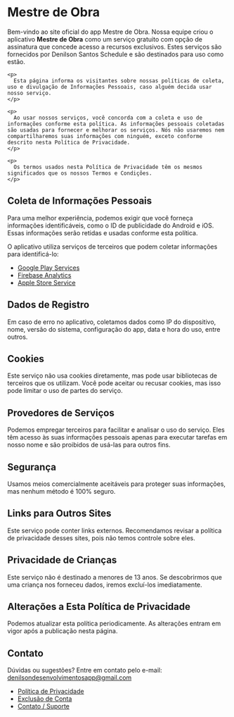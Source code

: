 <!DOCTYPE html>
<html lang="pt-BR">
<head>
  <meta charset="UTF-8">
  <title>Mestre de Obra - App</title>
</head>
<body>
  <h1>Mestre de Obra</h1>

  <section>
    <p>
      Bem-vindo ao site oficial do app Mestre de Obra.
      Nossa equipe criou o aplicativo <strong>Mestre de Obra</strong> como um serviço gratuito com opção de assinatura que concede acesso a recursos exclusivos. Estes serviços são fornecidos por Denilson Santos Schedule e são destinados para uso como estão.
    </p>

    <p>
      Esta página informa os visitantes sobre nossas políticas de coleta, uso e divulgação de Informações Pessoais, caso alguém decida usar nosso serviço.
    </p>

    <p>
      Ao usar nossos serviços, você concorda com a coleta e uso de informações conforme esta política. As informações pessoais coletadas são usadas para fornecer e melhorar os serviços. Nós não usaremos nem compartilharemos suas informações com ninguém, exceto conforme descrito nesta Política de Privacidade.
    </p>

    <p>
      Os termos usados nesta Política de Privacidade têm os mesmos significados que os nossos Termos e Condições.
    </p>
  </section>

  <section>
    <h2>Coleta de Informações Pessoais</h2>
    <p>
      Para uma melhor experiência, podemos exigir que você forneça informações identificáveis, como o ID de publicidade do Android e iOS. Essas informações serão retidas e usadas conforme esta política.
    </p>
    <p>O aplicativo utiliza serviços de terceiros que podem coletar informações para identificá-lo:</p>
    <ul>
      <li><a href="https://policies.google.com/privacy">Google Play Services</a></li>
      <li><a href="https://firebase.google.com/support/privacy">Firebase Analytics</a></li>
      <li><a href="https://www.apple.com/legal/privacy/">Apple Store Service</a></li>
    </ul>
  </section>

  <section>
    <h2>Dados de Registro</h2>
    <p>
      Em caso de erro no aplicativo, coletamos dados como IP do dispositivo, nome, versão do sistema, configuração do app, data e hora do uso, entre outros.
    </p>
  </section>

  <section>
    <h2>Cookies</h2>
    <p>
      Este serviço não usa cookies diretamente, mas pode usar bibliotecas de terceiros que os utilizam. Você pode aceitar ou recusar cookies, mas isso pode limitar o uso de partes do serviço.
    </p>
  </section>

  <section>
    <h2>Provedores de Serviços</h2>
    <p>
      Podemos empregar terceiros para facilitar e analisar o uso do serviço. Eles têm acesso às suas informações pessoais apenas para executar tarefas em nosso nome e são proibidos de usá-las para outros fins.
    </p>
  </section>

  <section>
    <h2>Segurança</h2>
    <p>
      Usamos meios comercialmente aceitáveis para proteger suas informações, mas nenhum método é 100% seguro.
    </p>
  </section>

  <section>
    <h2>Links para Outros Sites</h2>
    <p>
      Este serviço pode conter links externos. Recomendamos revisar a política de privacidade desses sites, pois não temos controle sobre eles.
    </p>
  </section>

  <section>
    <h2>Privacidade de Crianças</h2>
    <p>
      Este serviço não é destinado a menores de 13 anos. Se descobrirmos que uma criança nos forneceu dados, iremos excluí-los imediatamente.
    </p>
  </section>

  <section>
    <h2>Alterações a Esta Política de Privacidade</h2>
    <p>
      Podemos atualizar esta política periodicamente. As alterações entram em vigor após a publicação nesta página.
    </p>
  </section>

  <section>
    <h2>Contato</h2>
    <p>
      Dúvidas ou sugestões? Entre em contato pelo e-mail:  
      <a href="mailto:denilsondesenvolvimentosapp@gmail.com">denilsondesenvolvimentosapp@gmail.com</a>
    </p>
  </section>

  <nav>
    <ul>
      <li><a href="privacy-policy.html">Política de Privacidade</a></li>
      <li><a href="delete-account.html">Exclusão de Conta</a></li>
      <li><a href="contact.html">Contato / Suporte</a></li>
    </ul>
  </nav>
</body>
</html>
